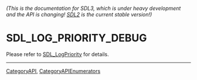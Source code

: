 ###### (This is the documentation for SDL3, which is under heavy development and the API is changing! [SDL2](https://wiki.libsdl.org/SDL2/) is the current stable version!)
# SDL_LOG_PRIORITY_DEBUG

Please refer to [SDL_LogPriority](SDL_LogPriority) for details.

----
[CategoryAPI](CategoryAPI), [CategoryAPIEnumerators](CategoryAPIEnumerators)

